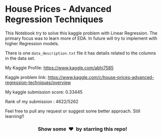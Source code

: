 # House Prices - Advanced Regression Techniques

This Notebook try to solve this kaggle problem with Linear Regression. The primary focus was to learn more of EDA. In future will try to implement with higher Regression models.

There is one ```data_description.txt``` file it has details related to the columns in the data set.

My Kaggle Profile: https://www.kaggle.com/abhi7585

Kaggle problem link: https://www.kaggle.com/c/house-prices-advanced-regression-techniques/overview

My kaggle submission score: 0.33445

Rank of my submission : 4622/5262

Feel free to pull any request or suggest some better approach.
Still learning!!

<h3 align="center">Show some &nbsp;❤️&nbsp; by starring this repo! </h3>
